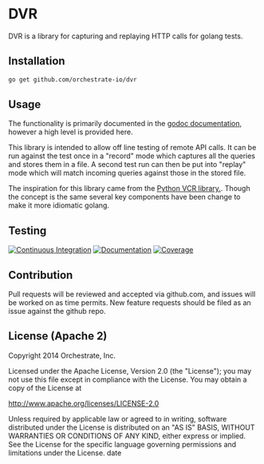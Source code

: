 # DVR

DVR is a library for capturing and replaying HTTP calls for golang tests.

## Installation

```bash
go get github.com/orchestrate-io/dvr
```

## Usage

The functionality is primarily documented in the [godoc documentation](http://godoc.org/github.com/orchestrate-io/dvr), however
a high level is provided here.

This library is intended to allow off line testing of remote API calls. It can
be run against the test once in a "record" mode which captures all the queries
and stores them in a file. A second test run can then be put into "replay"
mode which will match incoming queries against those in the stored file.

The inspiration for this library came from the
[Python VCR library.](https://github.com/kevin1024/vcrpy). Though the concept
is the same several key components have been change to make it more
idiomatic golang.

## Testing

[![Continuous Integration](https://secure.travis-ci.org/orchestrate-io/dvr.svg?branch=master)](http://travis-ci.org/orchestrate-io/dvr)
[![Documentation](http://godoc.org/github.com/orchestrate-io/dvr?status.png)](http://godoc.org/github.com/orchestrate-io/dvr)
[![Coverage](https://img.shields.io/coveralls/orchestrate-io/dvr.svg)](https://coveralls.io/r/orchestrate-io/dvr)

## Contribution

Pull requests will be reviewed and accepted via github.com, and issues will be
worked on as time permits. New feature requests should be filed as an issue
against the github repo.

## License (Apache 2)

Copyright 2014 Orchestrate, Inc.

Licensed under the Apache License, Version 2.0 (the "License");
you may not use this file except in compliance with the License.
You may obtain a copy of the License at

  http://www.apache.org/licenses/LICENSE-2.0

  Unless required by applicable law or agreed to in writing, software
  distributed under the License is distributed on an "AS IS" BASIS,
  WITHOUT WARRANTIES OR CONDITIONS OF ANY KIND, either express or implied.
  See the License for the specific language governing permissions and
  limitations under the License.
date
